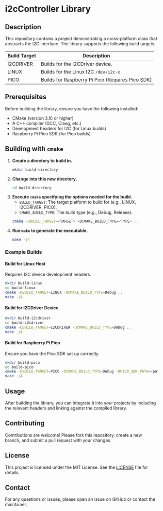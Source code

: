 # i2cController Library

## Description

This repository contains a project demonstrating a cross-platform class that abstracts the I2C interface. The library supports the following build targets:

| Build Target | Description                                     |
| ------------ | ----------------------------------------------- |
| I2CDRIVER    | Builds for the I2CDriver device.                |
| LINUX        | Builds for the Linux I2C `/dev/i2c-x`           |
| PICO         | Builds for Raspberry Pi Pico (Requires Pico SDK)|

## Prerequisites

Before building the library, ensure you have the following installed:

- CMake (version 3.10 or higher)
- A C++ compiler (GCC, Clang, etc.)
- Development headers for I2C (for Linux builds)
- Raspberry Pi Pico SDK (for Pico builds)

## Building with `cmake`

1. **Create a directory to build in.**
    ```sh
    mkdir build-directory
    ```
2. **Change into this new directory.**
    ```sh
    cd build-directory
    ```
3. **Execute `cmake` specifying the options needed for the build.**
    - `BUILD_TARGET`: The target platform to build for (e.g., LINUX, I2CDRIVER, PICO).
    - `CMAKE_BUILD_TYPE`: The build type (e.g., Debug, Release).
    ```sh
    cmake -DBUILD_TARGET=<TARGET> -DCMAKE_BUILD_TYPE=<TYPE> ..
    ```
4. **Run `make` to generate the executable.**
    ```sh
    make -j4
    ```

### Example Builds

#### Build for Linux Host

Requires I2C device development headers.

```sh
mkdir build-linux
cd build-linux
cmake -DBUILD_TARGET=LINUX -DCMAKE_BUILD_TYPE=Debug ..
make -j4
```

#### Build for I2CDriver Device

```sh
mkdir build-i2cdriver
cd build-i2cdriver
cmake -DBUILD_TARGET=I2CDRIVER -DCMAKE_BUILD_TYPE=Debug ..
make -j4
```

#### Build for Raspberry Pi Pico

Ensure you have the Pico SDK set up correctly.

```sh
mkdir build-pico
cd build-pico
cmake -DBUILD_TARGET=PICO -DCMAKE_BUILD_TYPE=Debug -DPICO_SDK_PATH=<path-to-pico-sdk> ..
make -j4
```

## Usage

After building the library, you can integrate it into your projects by including the relevant headers and linking against the compiled library.

## Contributing

Contributions are welcome! Please fork this repository, create a new branch, and submit a pull request with your changes.

## License

This project is licensed under the MIT License. See the [LICENSE](LICENSE) file for details.

## Contact

For any questions or issues, please open an issue on GitHub or contact the maintainer.
